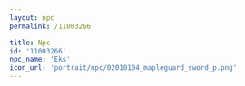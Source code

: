 ```yaml
---
layout: npc
permalink: /11003266

title: Npc
id: '11003266'
npc_name: 'Eks'
icon_url: 'portrait/npc/02010104_mapleguard_sword_p.png'
---
```

